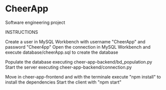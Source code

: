 # CheerApp
Software engineering project

INSTRUCTIONS

Create a user in MySQL Workbench with username "CheerApp" and password "Cheer4pp"
Open the connection in MySQL Workbench and execute database/cheerApp.sql to create the database

Populate the database executing cheer-app-backend/bd_population.py
Start the server executing cheer-app-backend/connection.py

Move in cheer-app-frontend and with the terminale execute "npm install" to install the dependencies
Start the client with "npm start"
